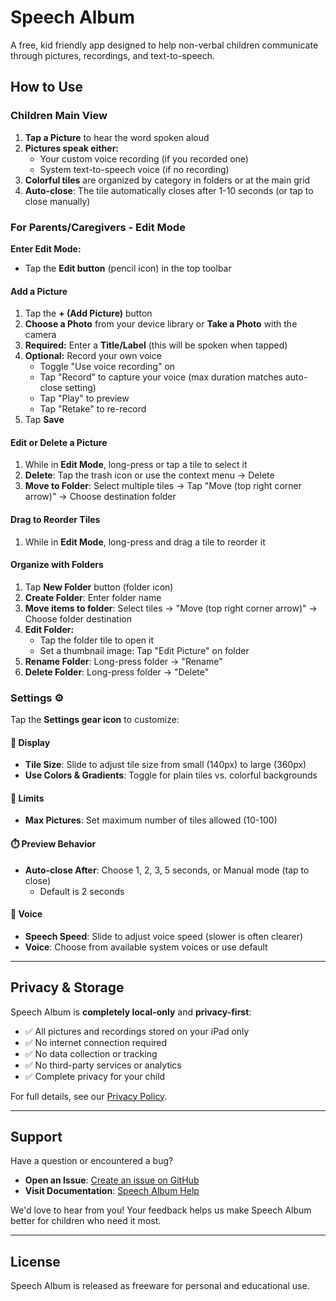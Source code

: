 # Speech Album 

A free, kid friendly app designed to help non-verbal children communicate through pictures, recordings, and text-to-speech.

## How to Use

### Children Main View

1. **Tap a Picture** to hear the word spoken aloud
2. **Pictures speak either:**
   - Your custom voice recording (if you recorded one)
   - System text-to-speech voice (if no recording)
3. **Colorful tiles** are organized by category in folders or at the main grid
4. **Auto-close**: The tile automatically closes after 1-10 seconds (or tap to close manually)

### For Parents/Caregivers - Edit Mode

**Enter Edit Mode:**
- Tap the **Edit button** (pencil icon) in the top toolbar

#### Add a Picture
1. Tap the **+ (Add Picture)** button
2. **Choose a Photo** from your device library or **Take a Photo** with the camera
3. **Required:** Enter a **Title/Label** (this will be spoken when tapped)
4. **Optional:** Record your own voice
   - Toggle "Use voice recording" on
   - Tap "Record" to capture your voice (max duration matches auto-close setting)
   - Tap "Play" to preview
   - Tap "Retake" to re-record
5. Tap **Save**

#### Edit or Delete a Picture
1. While in **Edit Mode**, long-press or tap a tile to select it
2. **Delete**: Tap the trash icon or use the context menu → Delete
3. **Move to Folder**: Select multiple tiles → Tap "Move (top right corner arrow)" → Choose destination folder

#### Drag to Reorder Tiles
1. While in **Edit Mode**, long-press and drag a tile to reorder it

#### Organize with Folders
1. Tap **New Folder** button (folder icon)
2. **Create Folder**: Enter folder name
3. **Move items to folder**: Select tiles → "Move (top right corner arrow)" → Choose folder destination
4. **Edit Folder:**
   - Tap the folder tile to open it
   - Set a thumbnail image: Tap "Edit Picture" on folder
5. **Rename Folder**: Long-press folder → "Rename"
6. **Delete Folder**: Long-press folder → "Delete" 

### Settings ⚙️

Tap the **Settings gear icon** to customize:

#### 🎨 Display
- **Tile Size**: Slide to adjust tile size from small (140px) to large (360px)
- **Use Colors & Gradients**: Toggle for plain tiles vs. colorful backgrounds

#### 📸 Limits
- **Max Pictures**: Set maximum number of tiles allowed (10-100)

#### ⏱️ Preview Behavior
- **Auto-close After**: Choose 1, 2, 3, 5 seconds, or Manual mode (tap to close)
   - Default is 2 seconds

#### 🎤 Voice
- **Speech Speed**: Slide to adjust voice speed (slower is often clearer)
- **Voice**: Choose from available system voices or use default

---

## Privacy & Storage

Speech Album is **completely local-only** and **privacy-first**:

- ✅ All pictures and recordings stored on your iPad only
- ✅ No internet connection required
- ✅ No data collection or tracking
- ✅ No third-party services or analytics
- ✅ Complete privacy for your child

For full details, see our [Privacy Policy](PRIVACY_POLICY.md).

---

## Support

Have a question or encountered a bug? 

- **Open an Issue**: [Create an issue on GitHub](https://github.com/larrj/speechalbum/issues)
- **Visit Documentation**: [Speech Album Help](https://larrj.github.io/speechalbumapp/)

We'd love to hear from you! Your feedback helps us make Speech Album better for children who need it most.

---

## License

Speech Album is released as freeware for personal and educational use.
